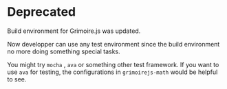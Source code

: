 # Deprecated

Build environment for Grimoire.js was updated.

Now developper can use any test environment since the build environment no more doing something special tasks.

You might try `mocha` , `ava` or something other test framework. If you want to use `ava` for testing, the configurations in `grimoirejs-math` would be helpful to see.
